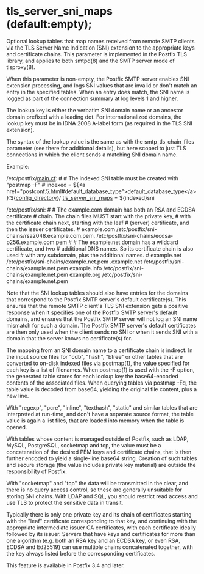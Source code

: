 # tls_server_sni_maps (default:empty); 

 Optional lookup tables that map names received from remote SMTP
clients via the TLS Server Name Indication (SNI) extension to the
appropriate keys and certificate chains.  This parameter is implemented
in the Postfix TLS library, and applies to both smtpd(8) and the SMTP
server mode of tlsproxy(8). 

 When this parameter is non-empty, the Postfix SMTP server enables
SNI extension processing, and logs SNI values that are invalid or
don't match an entry in the specified tables.  When an entry
does match, the SNI name is logged as part of the connection summary
at log levels 1 and higher.  

 The lookup key is either the verbatim SNI domain name or an
ancestor domain prefixed with a leading dot.  For internationalized
domains, the lookup key must be in IDNA 2008 A-label form (as
required in the TLS SNI extension). 

 The syntax of the lookup value is the same as with the
smtp_tls_chain_files parameter (see there for additional details),
but here scoped to just TLS connections in which the client sends
a matching SNI domain name. 

 Example: 


/etc/postfix/<a href="postconf.5.html">main.cf</a>:
    #
    # The indexed SNI table must be created with "postmap -F"
    #
    indexed = ${<a href="postconf.5.html#default_database_type">default_database_type</a>}:${<a href="postconf.5.html#config_directory">config_directory</a>}/
    <a href="postconf.5.html#tls_server_sni_maps">tls_server_sni_maps</a> = ${indexed}sni





/etc/postfix/sni:
    #
    # The example.com domain has both an RSA and ECDSA certificate
    # chain.  The chain files MUST start with the private key,
    # with the certificate chain next, starting with the leaf
    # (server) certificate, and then the issuer certificates.
    #
    example.com /etc/postfix/sni-chains/rsa2048.example.com.pem,
                /etc/postfix/sni-chains/ecdsa-p256.example.com.pem
    #
    # The example.net domain has a wildcard certificate, and two
    # additional DNS names.  So its certificate chain is also used
    # with any subdomain, plus the additional names.
    #
    example.net /etc/postfix/sni-chains/example.net.pem
    .example.net /etc/postfix/sni-chains/example.net.pem
    example.info /etc/postfix/sni-chains/example.net.pem
    example.org /etc/postfix/sni-chains/example.net.pem



 Note that the SNI lookup tables should also have entries for
the domains that correspond to the Postfix SMTP server's default
certificate(s). This ensures that the remote SMTP client's TLS SNI
extension gets a positive response when it specifies one of the
Postfix SMTP server's default domains, and ensures that the Postfix
SMTP server will not log an SNI name mismatch for such a domain.
The Postfix SMTP server's default certificates are then only used
when the client sends no SNI or when it sends SNI with a domain
that the server knows no certificate(s) for. 

 The mapping from an SNI domain name to a certificate chain is indirect.  In
the input source files for "cdb", "hash", "btree" or other tables that are
converted to on-disk indexed files via postmap(1), the value specified for each
key is a list of filenames.  When postmap(1) is used with the -F option,
the generated table stores for each lookup key the base64-encoded contents of
the associated files.  When querying tables via postmap -Fq, the table
value is decoded from base64, yielding the original file content, plus a new
line. 

 With "regexp", "pcre", "inline", "texthash", "static" and similar
tables that are interpreted at run-time, and don't have a separate
source format, the table value is again a list files, that are loaded
into memory when the table is opened.  

 With tables whose content is managed outside of Postfix, such
as LDAP, MySQL, PostgreSQL, socketmap and tcp, the value must be a
concatenation of the desired PEM keys and certificate chains, that
is then further encoded to yield a single-line base64 string.
Creation of such tables and secure storage (the value includes
private key material) are outside the responsibility of Postfix.  

 With "socketmap" and "tcp" the data will be transmitted in the clear, and
there is no query access control, so these are generally unsuitable for storing
SNI chains.  With LDAP and SQL, you should restrict read access and use TLS to
protect the sensitive data in transit.  

 Typically there is only one private key and its chain of certificates
starting with the "leaf" certificate corresponding to that key, and
continuing with the appropriate intermediate issuer CA certificates,
with each certificate ideally followed by its issuer.  Servers
that have keys and certificates for more than one algorithm (e.g.
both an RSA key and an ECDSA key, or even RSA, ECDSA and Ed25519)
can use multiple chains concatenated together, with the key always
listed before the corresponding certificates. 

 This feature is available in Postfix 3.4 and later.  


